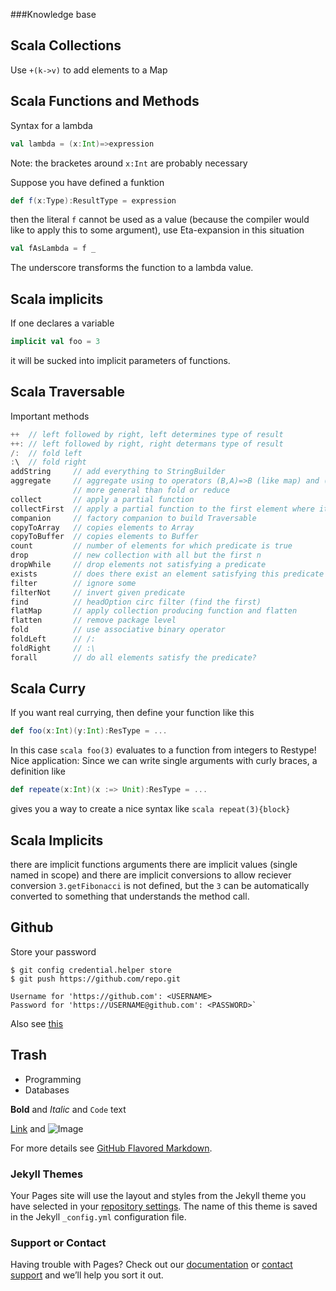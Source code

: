 ###Knowledge base

## Scala Collections

Use `+(k->v)` to add elements to a Map

## Scala Functions and Methods

Syntax for a lambda 
```scala
val lambda = (x:Int)=>expression
```
Note: the bracketes around `x:Int` are probably necessary

Suppose you have defined a funktion
```scala
def f(x:Type):ResultType = expression
```
then the literal `f` cannot be used as a value (because the compiler would like to apply this to some argument),
use Eta-expansion in this situation
```scala
val fAsLambda = f _
```
The underscore transforms the function to a lambda value.

## Scala implicits
If one declares a variable 
```scala
implicit val foo = 3
```
it will be sucked into implicit parameters of functions.

## Scala Traversable
Important methods
```scala
++  // left followed by right, left determines type of result
++: // left followed by right, right determans type of result
/:  // fold left
:\  // fold right
addString     // add everything to StringBuilder
aggregate     // aggregate using to operators (B,A)=>B (like map) and (B,B)=>B (like fold)
              // more general than fold or reduce
collect       // apply a partial function
collectFirst  // apply a partial function to the first element where it is defined
companion     // factory companion to build Traversable
copyToArray   // copies elements to Array
copyToBuffer  // copies elements to Buffer
count         // number of elements for which predicate is true
drop          // new collection with all but the first n
dropWhile     // drop elements not satisfying a predicate
exists        // does there exist an element satisfying this predicate
filter        // ignore some
filterNot     // invert given predicate
find          // headOption circ filter (find the first)
flatMap       // apply collection producing function and flatten
flatten       // remove package level
fold          // use associative binary operator
foldLeft      // /:
foldRight     // :\
forall        // do all elements satisfy the predicate?
```
## Scala Curry
If you want real currying, then define your function like this
```scala 
def foo(x:Int)(y:Int):ResType = ... 
```
In this case ```scala foo(3)``` evaluates to a function from integers to Restype!
Nice application: Since we can write single arguments with curly braces, a definition like
```scala 
def repeate(x:Int)(x :=> Unit):ResType = ... 
```
gives you a way to create a nice syntax like ```scala repeat(3){block}```


## Scala Implicits
there are implicit functions arguments
there are implicit values (single named in scope)
and
there are implicit conversions to allow reciever conversion `3.getFibonacci` is not defined,
but the `3` can be automatically converted to something that understands the method call.

## Github

Store your password
```
$ git config credential.helper store
$ git push https://github.com/repo.git

Username for 'https://github.com': <USERNAME>
Password for 'https://USERNAME@github.com': <PASSWORD>`
```
Also see [this]([https://help.github.com/articles/changing-a-remote-s-url/#switching-remote-urls-from-https-to-ssh)

## Trash
- Programming
- Databases

**Bold** and _Italic_ and `Code` text

[Link](url) 
and ![Image](https://www.scala-lang.org/resources/img/frontpage/scala-spiral.png)


For more details see [GitHub Flavored Markdown](https://guides.github.com/features/mastering-markdown/).

### Jekyll Themes

Your Pages site will use the layout and styles from the Jekyll theme you have selected in your [repository settings](https://github.com/Bleiglanz/Bleiglanz.github.io/settings). The name of this theme is saved in the Jekyll `_config.yml` configuration file.

### Support or Contact

Having trouble with Pages? Check out our [documentation](https://help.github.com/categories/github-pages-basics/) or [contact support](https://github.com/contact) and we’ll help you sort it out.



